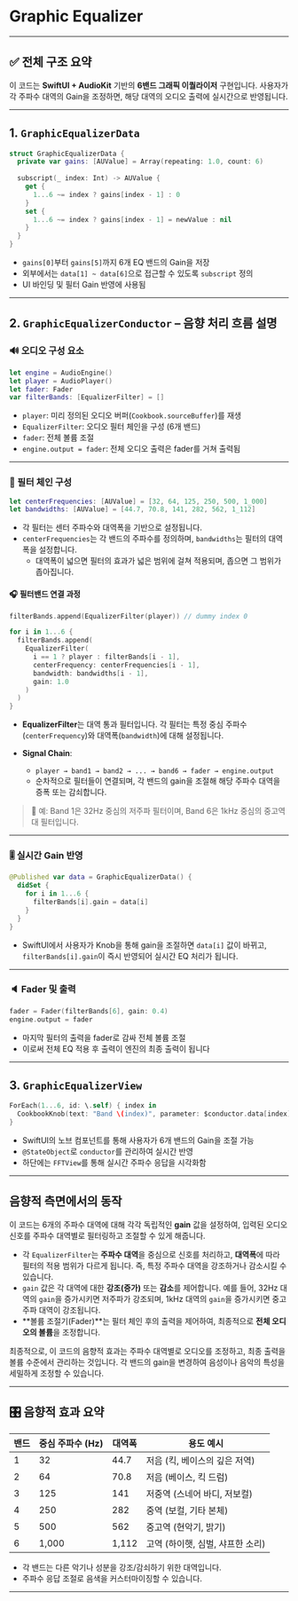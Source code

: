 # Graphic Equalizer

---

## ✅ 전체 구조 요약

이 코드는 **SwiftUI + AudioKit** 기반의 **6밴드 그래픽 이퀄라이저** 구현입니다.
사용자가 각 주파수 대역의 Gain을 조정하면, 해당 대역의 오디오 출력에 실시간으로 반영됩니다.

---

## 1. `GraphicEqualizerData`

```swift
struct GraphicEqualizerData {
  private var gains: [AUValue] = Array(repeating: 1.0, count: 6)
  
  subscript(_ index: Int) -> AUValue {
    get {
      1...6 ~= index ? gains[index - 1] : 0
    }
    set {
      1...6 ~= index ? gains[index - 1] = newValue : nil
    }
  }
}
```

* `gains[0]`부터 `gains[5]`까지 6개 EQ 밴드의 Gain을 저장
* 외부에서는 `data[1] ~ data[6]`으로 접근할 수 있도록 `subscript` 정의
* UI 바인딩 및 필터 Gain 반영에 사용됨

---

## 2. `GraphicEqualizerConductor` – **음향 처리 흐름 설명**

### 🔊 오디오 구성 요소

```swift
let engine = AudioEngine()
let player = AudioPlayer()
let fader: Fader
var filterBands: [EqualizerFilter] = []
```

* `player`: 미리 정의된 오디오 버퍼(`Cookbook.sourceBuffer`)를 재생
* `EqualizerFilter`: 오디오 필터 체인을 구성 (6개 밴드)
* `fader`: 전체 볼륨 조절
* `engine.output = fader`: 전체 오디오 출력은 fader를 거쳐 출력됨

---

### 🧠 필터 체인 구성

```swift
let centerFrequencies: [AUValue] = [32, 64, 125, 250, 500, 1_000]
let bandwidths: [AUValue] = [44.7, 70.8, 141, 282, 562, 1_112]
```
* 각 필터는 센터 주파수와 대역폭을 기반으로 설정됩니다.
* `centerFrequencies`는 각 밴드의 주파수를 정의하며, `bandwidths`는 필터의 대역폭을 설정합니다. 
  * 대역폭이 넓으면 필터의 효과가 넓은 범위에 걸쳐 적용되며, 좁으면 그 범위가 좁아집니다.

#### 🎧 필터밴드 연결 과정

```swift
filterBands.append(EqualizerFilter(player)) // dummy index 0

for i in 1...6 {
  filterBands.append(
    EqualizerFilter(
      i == 1 ? player : filterBands[i - 1],
      centerFrequency: centerFrequencies[i - 1],
      bandwidth: bandwidths[i - 1],
      gain: 1.0
    )
  )
}
```

* **EqualizerFilter**는 대역 통과 필터입니다.
  각 필터는 특정 중심 주파수(`centerFrequency`)와 대역폭(`bandwidth`)에 대해 설정됩니다.
* **Signal Chain**:

  * `player → band1 → band2 → ... → band6 → fader → engine.output`
  * 순차적으로 필터들이 연결되며, 각 밴드의 gain을 조절해 해당 주파수 대역을 증폭 또는 감쇠합니다.

> 🎵 예: Band 1은 32Hz 중심의 저주파 필터이며, Band 6은 1kHz 중심의 중고역대 필터입니다.

---

### 🎚 실시간 Gain 반영

```swift
@Published var data = GraphicEqualizerData() {
  didSet {
    for i in 1...6 {
      filterBands[i].gain = data[i]
    }
  }
}
```

* SwiftUI에서 사용자가 Knob을 통해 gain을 조절하면 `data[i]` 값이 바뀌고, `filterBands[i].gain`이 즉시 반영되어 실시간 EQ 처리가 됩니다.

---

### 🔈 Fader 및 출력

```swift
fader = Fader(filterBands[6], gain: 0.4)
engine.output = fader
```

* 마지막 필터의 출력을 fader로 감싸 전체 볼륨 조절
* 이로써 전체 EQ 적용 후 출력이 엔진의 최종 출력이 됩니다

---

## 3. `GraphicEqualizerView`

```swift
ForEach(1...6, id: \.self) { index in
  CookbookKnob(text: "Band \(index)", parameter: $conductor.data[index], range: 0...20)
}
```

* SwiftUI의 노브 컴포넌트를 통해 사용자가 6개 밴드의 Gain을 조절 가능
* `@StateObject`로 `conductor`를 관리하여 실시간 반영
* 하단에는 `FFTView`를 통해 실시간 주파수 응답을 시각화함

---

## 음향적 측면에서의 동작

이 코드는 6개의 주파수 대역에 대해 각각 독립적인 **gain** 값을 설정하여, 입력된 오디오 신호를 주파수 대역별로 필터링하고 조절할 수 있게 해줍니다.

* 각 `EqualizerFilter`는 **주파수 대역**을 중심으로 신호를 처리하고, **대역폭**에 따라 필터의 적용 범위가 다르게 됩니다. 즉, 특정 주파수 대역을 강조하거나 감소시킬 수 있습니다.
* `gain` 값은 각 대역에 대한 **강조(증가)** 또는 **감소**를 제어합니다. 예를 들어, 32Hz 대역의 `gain`을 증가시키면 저주파가 강조되며, 1kHz 대역의 `gain`을 증가시키면 중고주파 대역이 강조됩니다.
* \*\*볼륨 조절기(Fader)\*\*는 필터 체인 후의 출력을 제어하여, 최종적으로 **전체 오디오의 볼륨**을 조정합니다.  

최종적으로, 이 코드의 음향적 효과는 주파수 대역별로 오디오를 조정하고, 최종 출력을 볼륨 수준에서 관리하는 것입니다. 각 밴드의 gain을 변경하여 음성이나 음악의 특성을 세밀하게 조정할 수 있습니다.

---

## 🎛 음향적 효과 요약

| 밴드 | 중심 주파수 (Hz) | 대역폭   | 용도 예시                |
| -- | ----------- | ----- | -------------------- |
| 1  | 32          | 44.7  | 저음 (킥, 베이스의 깊은 저역)   |
| 2  | 64          | 70.8  | 저음 (베이스, 킥 드럼)       |
| 3  | 125         | 141   | 저중역 (스네어 바디, 저보컬)    |
| 4  | 250         | 282   | 중역 (보컬, 기타 본체)       |
| 5  | 500         | 562   | 중고역 (현악기, 밝기)        |
| 6  | 1,000       | 1,112 | 고역 (하이햇, 심벌, 샤프한 소리) |

* 각 밴드는 다른 악기나 성분을 강조/감쇠하기 위한 대역입니다.
* 주파수 응답 조절로 음색을 커스터마이징할 수 있습니다.

---

